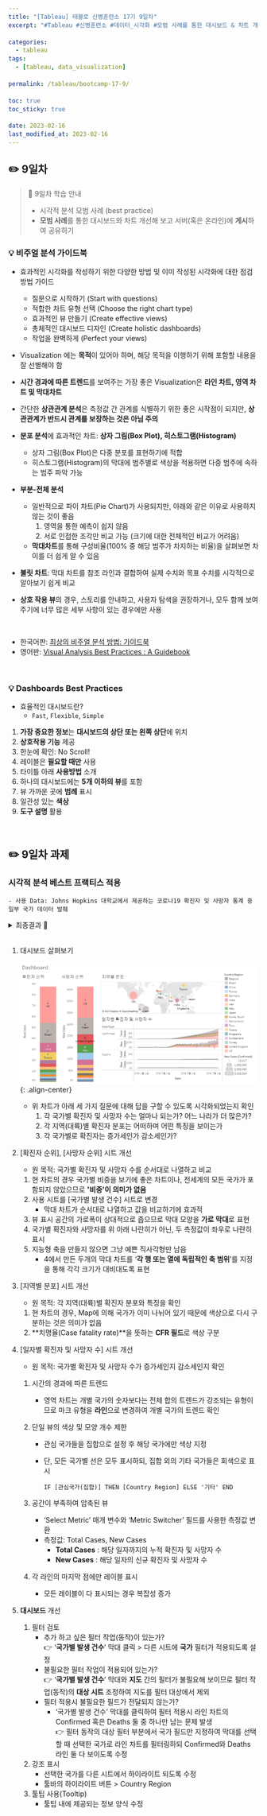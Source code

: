 ```yaml
---
title: "[Tableau] 태블로 신병훈련소 17기 9일차"
excerpt: "#Tableau #신병훈련소 #데이터_시각화 #모범 사례를 통한 대시보드 & 차트 개선"

categories:
  - tableau
tags:
  - [tableau, data_visualization]

permalink: /tableau/bootcamp-17-9/

toc: true
toc_sticky: true

date: 2023-02-16
last_modified_at: 2023-02-16
---
```


##  ✏️ 9일차

> 📖 9일차 학습 안내
> - 시각적 분석 모범 사례 (best practice)
> - **모범 사례**를 통한 대시보드와 차트 개선해 보고 서버(혹은 온라인)에 **게시**하여 공유하기

### 💡 비주얼 분석 가이드북

- 효과적인 시각화를 작성하기 위한 다양한 방법 및 이미 작성된 시각화에 대한 점검 방법 가이드
  * 질문으로 시작하기 (Start with questions)
  * 적합한 차트 유형 선택 (Choose the right chart type)
  * 효과적인 뷰 만들기 (Create effective views)
  * 총체적인 대시보드 디자인 (Create holistic dashboards)
  * 작업을 완벽하게 (Perfect your views)

- Visualization 에는 **목적**이 있어야 하며, 해당 목적을 이행하기 위해 포함할 내용을 잘 선별해야 함
- **시간 경과에 따른 트렌드**를 보여주는 가장 좋은 Visualization은 **라인 차트, 영역 차트 및 막대차트**
- 간단한 **상관관계 분석**은 측정값 간 관계를 식별하기 위한 좋은 시작점이 되지만, **상관관계가 반드시 관계를 보장하는 것은 아님 주의**
- **분포 분석**에 효과적인 차트: **상자 그림(Box Plot), 히스토그램(Histogram)**
  - 상자 그림(Box Plot)은 다중 분포를 표현하기에 적합
  - 히스토그램(Histogram)의 막대에 범주별로 색상을 적용하면 다중 범주에 속하는 범주 파악 가능
- **부분-전체 분석**
    - 일반적으로 파이 차트(Pie Chart)가 사용되지만, 아래와 같은 이유로 사용하지 않는 것이 좋음
        1. 영역을 통한 예측이 쉽지 않음
        2. 서로 인접한 조각만 비교 가능 (크기에 대한 전체적인 비교가 어려움)
    - **막대차트**를 통해 구성비율(100% 중 해당 범주가 차지하는 비율)을 살펴보면 차이를 더 쉽게 알 수 있음
- **불릿 차트**: 막대 차트를 참조 라인과 결합하여 실제 수치와 목표 수치를 시각적으로 알아보기 쉽게 비교
- **상호 작용 뷰**의 경우, 스토리를 안내하고, 사용자 탐색을 권장하거나, 모두 함께 보여주기에 너무 많은 세부 사항이 있는 경우에만 사용

<br>

- 한국어판: [최상의 비주얼 분석 방법: 가이드북](https://www.tableau.com/sites/default/files/media/Whitepapers/visualanalysisbestpractices_ko-kr.pdf)
- 영어판: [Visual Analysis Best Practices : A Guidebook](https://www.tableau.com/sites/default/files/media/whitepaper_visual-analysis-guidebook_0.pdf)

<br>

### 💡 Dashboards Best Practices

- 효율적인 대시보드란?
  - `Fast`, `Flexible`, `Simple`
  
1. **가장 중요한 정보**는 **대시보드의 상단 또는 왼쪽 상단**에 위치
2. **상호작용 기능** 제공
3. 한눈에 확인: No Scroll!
4. 레이블은 **필요할 때만** 사용
5. 타이틀 아래 **사용방법** 소개
6. 하나의 대시보드에는 **5개 이하의 뷰**를 포함
7. 뷰 가까운 곳에 **범례** 표시
8. 일관성 있는 **색상**
9. **도구 설명** 활용


<br>

##  ✏️ 9일차 과제

### 시각적 분석 베스트 프랙티스 적용

```
- 사용 Data: Johns Hopkins 대학교에서 제공하는 코로나19 확진자 및 사망자 통계 중 일부 국가 데이터 발췌
```


<details>
<summary>최종결과 🌈</summary>
<div markdown="1">       

![image](/assets/images/posts_img/tableau_bootcamp/day9/20230216_tableau_bootcamp_17_9_과제_1.gif){: .align-center}  


</div>
</details>

<br>

1. 대시보드 살펴보기

    ![image](/assets/images/posts_img/tableau_bootcamp/day9/20230216_tableau_bootcamp_17_9_1.png){: .align-center}

    - 위 차트가 아래 세 가지 질문에 대해 답을 구할 수 있도록 시각화되었는지 확인
       1. 각 국가별 확진자 및 사망자 수는 얼마나 되는가? 어느 나라가 더 많은가?
       2. 각 지역(대륙)별 확진자 분포는 어떠하며 어떤 특징을 보이는가
       3. 각 국가별로 확진자는 증가세인가 감소세인가?

2. [확진자 순위], [사망자 순위] 시트 개선
   - 원 목적: 국가별 확진자 및 사망자 수를 순서대로 나열하고 비교
   
   1. 현 차트의 경우 국가별 비중을 보기에 좋은 차트이나, 전세계의 모든 국가가 포함되지 않았으므로 **'비중'이 의미가 없음**
   2. 사용 시트를 [국가별 발생 건수] 시트로 변경
        - 막대 차트가 순서대로 나열하고 값을 비교하기에 효과적
   3. 뷰 표시 공간의 가로폭이 상대적으로 좁으므로 막대 모양을 **가로 막대**로 표현
   4. 국가별 확진자와 사망자를 위 아래 나란히가 아닌, 두 측정값이 좌우로 나란히 표시 
   5. 지능형 축을 만들지 않으면 그냥 예쁜 직사각형만 남음
        - 4에서 만든 두개의 막대 차트를 ‘**각 행 또는 열에 독립적인 축 범위**’를 지정을 통해 각각 크기가 대비대도록 표현
3. [지역별 분포] 시트 개선
   - 원 목적: 각 지역(대륙)별 확진자 분포와 특징을 확인
   
   1. 현 차트의 경우, Map에 의해 국가가 이미 나뉘어 있기 때문에 색상으로 다시 구분하는 것은 의미가 없음
   2. **치명율(Case fatality rate)**을 뜻하는 **CFR 필드**로 색상 구분  
4. [일자별 확진자 및 사망자 수] 시트 개선
   - 원 목적: 국가별 확진자 및 사망자 수가 증가세인지 감소세인지 확인
   
   1. 시간의 경과에 따른 트렌드
      - 영역 차트는 개별 국가의 숫자보다는 전체 합의 트렌드가 강조되는 유형이므로 마크 유형을 **라인**으로 변경하여 개별 국가의 트렌드 확인
   2. 단일 뷰의 색상 및 모양 개수 제한
      - 관심 국가들을 집합으로 설정 후 해당 국가에만 색상 지정
      - 단, 모든 국가별 선은 모두 표시하되, 집합 외의 기타 국가들은 회색으로 표시
      
        ```
        IF [관심국가(집합)] THEN [Country Region] ELSE '기타' END
        ```
        
   3. 공간이 부족하여 압축된 뷰
      - ‘Select Metric’ 매개 변수와 ‘Metric Switcher’ 필드를 사용한 측정값 변환
      - 측정값: Total Cases, New Cases
         - **Total Cases** : 해당 일자까지의 누적 확진자 및 사망자 수
         - **New Cases** : 해당 일자의 신규 확진자 및 사망자 수
   4. 각 라인의 마지막 점에만 레이블 표시
      - 모든 레이블이 다 표시되는 경우 복잡성 증가
5. **대시보드** 개선
    1. 필터 검토
       - 추가 하고 싶은 필터 작업(동작)이 있는가?   
           👉 ‘**국가별 발생 건수**’ 막대 클릭 > 다른 시트에 **국가** 필터가 적용되도록 설정
       - 불필요한 필터 작업이 적용되어 있는가?  
           👉 ‘**국가별 발생 건수**’ 막대와 **지도** 간의 필터가 불필요해 보이므로 필터 작업(동작)의 **대상 시트** 조정하여 지도를 필터 대상에서 제외
       - 필터 적용시 불필요한 필드가 전달되지 않는가?    
           - ‘국가별 발생 건수’ 막대를 클릭하여 필터 적용시 라인 차트의 Confirmed 혹은 Deaths 둘 중 하나만 남는 문제 발생  
           👉 필터 동작의 대상 필터 부분에서 국가 필드만 지정하여 막대를 선택할 때 선택한 국가로 라인 차트를 필터링하되 Confirmed와 Deaths 라인 둘 다 보이도록 수정
    2. 강조 표시
       - 선택한 국가를 다른 시트에서 하이라이트 되도록 수정
       - 툴바의 하이라이트 버튼 > Country Region
    3. 툴팁 사용(Tooltip)
       - 툴팁 내에 제공되는 정보 양식 수정


<br><br>